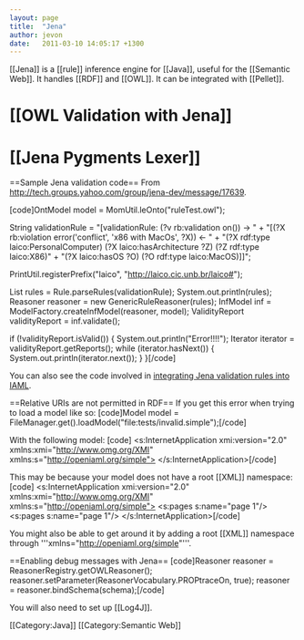 ```yaml
---
layout: page
title:  "Jena"
author: jevon
date:   2011-03-10 14:05:17 +1300
---
```


[[Jena]] is a [[rule]] inference engine for [[Java]], useful for the [[Semantic Web]]. It handles [[RDF]] and [[OWL]]. It can be integrated with [[Pellet]].

# [[OWL Validation with Jena]]
# [[Jena Pygments Lexer]]

==Sample Jena validation code==
From http://tech.groups.yahoo.com/group/jena-dev/message/17639.

[code]OntModel model = MomUtil.leOnto("ruleTest.owl");

String validationRule = "[validationRule: (?v rb:validation on()) -> " +
  "[(?X rb:violation error('conflict', 'x86 with MacOs', ?X)) <- " +
  "(?X rdf:type laico:PersonalComputer) (?X laico:hasArchitecture ?Z) (?Z rdf:type laico:X86)" +
  "(?X laico:hasOS ?O) (?O rdf:type laico:MacOS)]]";

PrintUtil.registerPrefix("laico", "http://laico.cic.unb.br/laico#");

List rules = Rule.parseRules(validationRule);
System.out.println(rules);
Reasoner reasoner = new GenericRuleReasoner(rules);
InfModel inf = ModelFactory.createInfModel(reasoner, model);
ValidityReport validityReport = inf.validate();

if (!validityReport.isValid()) {
  System.out.println("Error!!!!");
  Iterator iterator = validityReport.getReports();
  while (iterator.hasNext()) {
  System.out.println(iterator.next());
  }
}[/code]

You can also see the code involved in <a href="http://code.google.com/p/iaml/source/browse/branches/2009-08-owl/org.openiaml.model.owl/src/org/openiaml/model/owl/tests/TransformEcoreToOwl.java?spec=svn1046&r=1042#98">integrating Jena validation rules into IAML</a>.

==Relative URIs are not permitted in RDF==
If you get this error when trying to load a model like so:
[code]Model model = FileManager.get().loadModel("file:tests/invalid.simple");[/code]

With the following model:
[code]<?xml version="1.0" encoding="UTF-8"?>
<s:InternetApplication xmi:version="2.0" xmlns:xmi="http://www.omg.org/XMI" xmlns:s="http://openiaml.org/simple">
  <pages name="page 1"/>
  <pages name="page 1"/>
</s:InternetApplication>[/code]

This may be because your model does not have a root [[XML]] namespace:
[code]<?xml version="1.0" encoding="UTF-8"?>
<s:InternetApplication xmi:version="2.0" xmlns:xmi="http://www.omg.org/XMI" xmlns:s="http://openiaml.org/simple">
  <s:pages s:name="page 1"/>
  <s:pages s:name="page 1"/>
</s:InternetApplication>[/code]

You might also be able to get around it by adding a root [[XML]] namespace through '''xmlns="http://openiaml.org/simple"'''.

==Enabling debug messages with Jena==
[code]Reasoner reasoner = ReasonerRegistry.getOWLReasoner();
reasoner.setParameter(ReasonerVocabulary.PROPtraceOn, true);
reasoner = reasoner.bindSchema(schema);[/code]

You will also need to set up [[Log4J]].

[[Category:Java]]
[[Category:Semantic Web]]